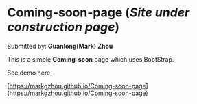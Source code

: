 # Coming-soon-page (*Site under construction page*)
 

Submitted by: **Guanlong(Mark) Zhou**


This is a simple **Coming-soon** page which uses BootStrap.

See demo here:

[https://markgzhou.github.io/Coming-soon-page](https://markgzhou.github.io/Coming-soon-page)